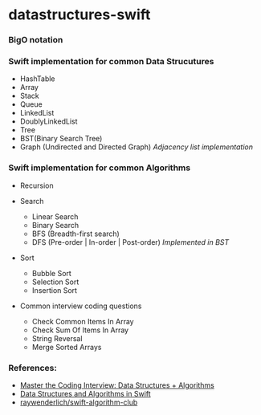 # datastructures-swift


### BigO notation
### Swift implementation for common Data Strucutures
* HashTable
* Array
* Stack
* Queue
* LinkedList
* DoublyLinkedList
* Tree
* BST(Binary Search Tree)
* Graph (Undirected and Directed Graph) _Adjacency list implementation_
 
### Swift implementation for common Algorithms
 * Recursion
 * Search
   * Linear Search
   * Binary Search
   * BFS (Breadth-first search)  
   * DFS (Pre-order | In-order | Post-order)  _Implemented in BST_
 * Sort
   * Bubble Sort
   * Selection Sort
   * Insertion Sort  

 * Common interview coding questions
   * Check Common Items In Array
   * Check Sum Of Items In Array
   * String Reversal
   * Merge Sorted Arrays

### References:
* [Master the Coding Interview: Data Structures + Algorithms](https://www.udemy.com/course/master-the-coding-interview-data-structures-algorithms)
* [Data Structures and Algorithms in Swift](https://www.udemy.com/course/data-structures-and-algorithms-in-swift)
* [raywenderlich/swift-algorithm-club](https://github.com/raywenderlich/swift-algorithm-club)  
